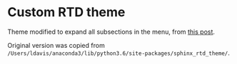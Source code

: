 # Custom RTD theme
Theme modified to expand all subsections in the menu, from [this post](https://stackoverflow.com/q/14477396/4970632).

Original version was copied from `/Users/ldavis/anaconda3/lib/python3.6/site-packages/sphinx_rtd_theme/`.
